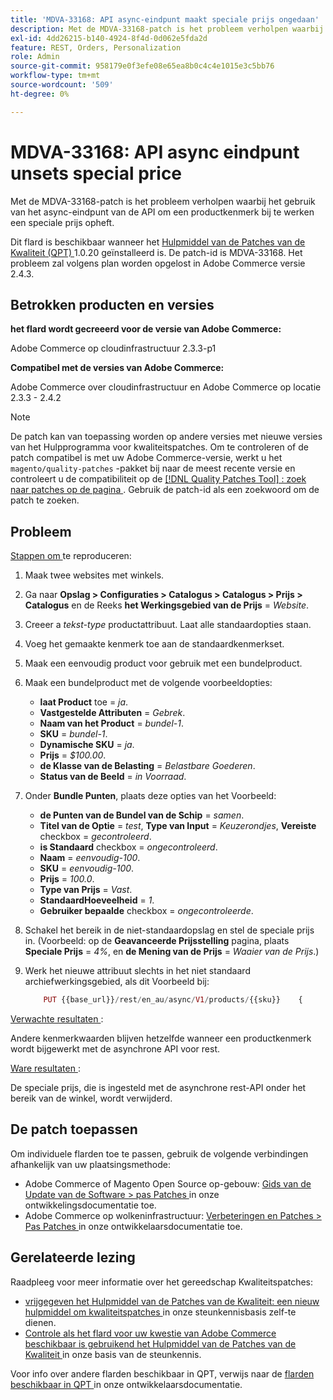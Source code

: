 ```yaml
---
title: 'MDVA-33168: API async-eindpunt maakt speciale prijs ongedaan'
description: Met de MDVA-33168-patch is het probleem verholpen waarbij het gebruik van het async-eindpunt van de API om een productkenmerk bij te werken een speciale prijs opheft.
exl-id: 4dd26215-b140-4924-8f4d-0d062e5fda2d
feature: REST, Orders, Personalization
role: Admin
source-git-commit: 958179e0f3efe08e65ea8b0c4c4e1015e3c5bb76
workflow-type: tm+mt
source-wordcount: '509'
ht-degree: 0%

---
```


# MDVA-33168: API async eindpunt unsets special price

Met de MDVA-33168-patch is het probleem verholpen waarbij het gebruik van het async-eindpunt van de API om een productkenmerk bij te werken een speciale prijs opheft.

Dit flard is beschikbaar wanneer het [ Hulpmiddel van de Patches van de Kwaliteit (QPT) ](/help/announcements/adobe-commerce-announcements/magento-quality-patches-released-new-tool-to-self-serve-quality-patches.md) 1.0.20 geïnstalleerd is. De patch-id is MDVA-33168. Het probleem zal volgens plan worden opgelost in Adobe Commerce versie 2.4.3.

## Betrokken producten en versies

**het flard wordt gecreeerd voor de versie van Adobe Commerce:**

Adobe Commerce op cloudinfrastructuur 2.3.3-p1

**Compatibel met de versies van Adobe Commerce:**

Adobe Commerce over cloudinfrastructuur en Adobe Commerce op locatie 2.3.3 - 2.4.2

>[!NOTE]
>
>De patch kan van toepassing worden op andere versies met nieuwe versies van het Hulpprogramma voor kwaliteitspatches. Om te controleren of de patch compatibel is met uw Adobe Commerce-versie, werkt u het `magento/quality-patches` -pakket bij naar de meest recente versie en controleert u de compatibiliteit op de [[!DNL Quality Patches Tool] : zoek naar patches op de pagina ](https://devdocs.magento.com/quality-patches/tool.html#patch-grid) . Gebruik de patch-id als een zoekwoord om de patch te zoeken.

## Probleem

<u> Stappen om </u> te reproduceren:

1. Maak twee websites met winkels.
1. Ga naar **Opslag > Configuraties > Catalogus > Catalogus > Prijs > Catalogus** en de Reeks **het Werkingsgebied van de Prijs** = *Website*.
1. Creeer a *tekst-type* productattribuut. Laat alle standaardopties staan.
1. Voeg het gemaakte kenmerk toe aan de standaardkenmerkset.
1. Maak een eenvoudig product voor gebruik met een bundelproduct.
1. Maak een bundelproduct met de volgende voorbeeldopties:
   * **laat Product** toe = *ja*.
   * **Vastgestelde Attributen** = *Gebrek*.
   * **Naam van het Product** = *bundel-1*.
   * **SKU** = *bundel-1*.
   * **Dynamische SKU** = *ja*.
   * **Prijs** = *$100.00*.
   * **de Klasse van de Belasting** = *Belastbare Goederen*.
   * **Status van de Beeld** = *in Voorraad*.
1. Onder **Bundle Punten**, plaats deze opties van het Voorbeeld:
   * **de Punten van de Bundel van de Schip** = *samen*.
   * **Titel van de Optie** = *test*, **Type van Input** = *Keuzerondjes*, **Vereiste** checkbox = *gecontroleerd*.
   * **is Standaard** checkbox = *ongecontroleerd*.
   * **Naam** = *eenvoudig-100*.
   * **SKU** = *eenvoudig-100*.
   * **Prijs** = *100.0*.
   * **Type van Prijs** = *Vast*.
   * **StandaardHoeveelheid** = *1*.
   * **Gebruiker bepaalde** checkbox = *ongecontroleerde*.
1. Schakel het bereik in de niet-standaardopslag en stel de speciale prijs in. (Voorbeeld: op de **Geavanceerde Prijsstelling** pagina, plaats **Speciale Prijs** = *4%*, en **de Mening van de Prijs** = *Waaier van de Prijs*.)
1. Werk het nieuwe attribuut slechts in het niet standaard archiefwerkingsgebied, als dit Voorbeeld bij:

   ```php
       PUT {{base_url}}/rest/en_au/async/V1/products/{{sku}}    {        "product": {            "custom_attributes": [                {                    "attribute_code": "text_attr",                    "value": 21                                   }            ]                    }    }
   ```

<u> Verwachte resultaten </u>:

Andere kenmerkwaarden blijven hetzelfde wanneer een productkenmerk wordt bijgewerkt met de asynchrone API voor rest.

<u> Ware resultaten </u>:

De speciale prijs, die is ingesteld met de asynchrone rest-API onder het bereik van de winkel, wordt verwijderd.

## De patch toepassen

Om individuele flarden toe te passen, gebruik de volgende verbindingen afhankelijk van uw plaatsingsmethode:

* Adobe Commerce of Magento Open Source op-gebouw: [ Gids van de Update van de Software > pas Patches ](https://devdocs.magento.com/guides/v2.4/comp-mgr/patching/mqp.html) in onze ontwikkelingsdocumentatie toe.
* Adobe Commerce op wolkeninfrastructuur: [ Verbeteringen en Patches > Pas Patches ](https://devdocs.magento.com/cloud/project/project-patch.html) in onze ontwikkelaarsdocumentatie toe.

## Gerelateerde lezing

Raadpleeg voor meer informatie over het gereedschap Kwaliteitspatches:

* [ vrijgegeven het Hulpmiddel van de Patches van de Kwaliteit: een nieuw hulpmiddel om kwaliteitspatches ](/help/announcements/adobe-commerce-announcements/magento-quality-patches-released-new-tool-to-self-serve-quality-patches.md) in onze steunkennisbasis zelf-te dienen.
* [ Controle als het flard voor uw kwestie van Adobe Commerce beschikbaar is gebruikend het Hulpmiddel van de Patches van de Kwaliteit ](/help/support-tools/patches-available-in-qpt-tool/check-patch-for-magento-issue-with-magento-quality-patches.md) in onze basis van de steunkennis.

Voor info over andere flarden beschikbaar in QPT, verwijs naar de [ flarden beschikbaar in QPT ](https://devdocs.magento.com/quality-patches/tool.html#patch-grid) in onze ontwikkelaarsdocumentatie.
